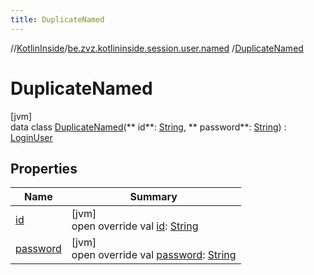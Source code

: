 ```yaml
---
title: DuplicateNamed
---
```

//[KotlinInside](../../../index.html)/[be.zvz.kotlininside.session.user.named](../index.html)
/[DuplicateNamed](index.html)

# DuplicateNamed

[jvm]\
data class [DuplicateNamed](index.html)(**
id**: [String](https://kotlinlang.org/api/latest/jvm/stdlib/kotlin/-string/index.html), **
password**: [String](https://kotlinlang.org/api/latest/jvm/stdlib/kotlin/-string/index.html)) : [LoginUser](../../be.zvz.kotlininside.session.user/-login-user/index.html)

## Properties

| Name | Summary |
|---|---|
| [id](id.html) | [jvm]<br>open override val [id](id.html): [String](https://kotlinlang.org/api/latest/jvm/stdlib/kotlin/-string/index.html) |
| [password](password.html) | [jvm]<br>open override val [password](password.html): [String](https://kotlinlang.org/api/latest/jvm/stdlib/kotlin/-string/index.html) |

